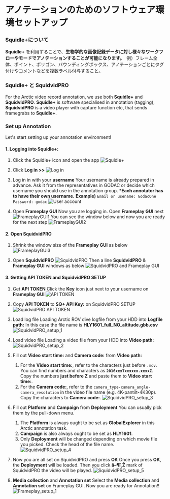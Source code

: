 # アノテーションのためのソフトウェア環境セットアップ 

### Squidle+について
**Squidle+** を利用することで、**生物学的な画像記録データに対し様々なワークフローやモードでアノテーションすることが可能になります。**　例）フレーム全体、ポイント、ポリゴン、バウンディングボックス、アノテーションごとにタグ付けやコメントなどを複数ラベル付与すること。

### Squidle+ と SquidvidPRO
For the Arctic video record annotation, we use both **Squidle+** and **SquidvidPRO**. **Squidle+** is software specialised in annotation (tagging), **SquidvidPRO** is a video player with capture function etc, that sends framegrabs to **Squidle+**.

### Set up Annotation

Let's start setting up your annotation environment!

#### 1. Logging into Squidle+: 
   1. Click the Squidle+ icon and open the app
   ![Squidle+](../images/4_SquidleApp_1.png)

   1. Click **Log in >>**
   ![Log in](../images/5_SquidleApp_2.png)

   1. Log in in with your **username**
   Your username is already prepared in advance.
   Ask it from the representatives in GODAC or decide which username you should use in the annotation group.
   ***Each annotator has to have their own username.**
   **Example)**
   `Email or usename: GodacOne`
   `Password: godac`
   ![User account](../images/6_Login_1.png)

   1. Open **Frameplay GUI**
   Now you are logging in. Open **Frameplay GUI** next
   ![FrameplayGUI1](../images/7_FrameplayGUI_1.png)
   You can see the window below and now you are ready for the next step
   ![FrameplayGUI2](../images/8_FrameplayGUI_2.png)
   
#### 2. Open SquidvidPRO
   1. Shrink the window size of the **Frameplay GUI** as below
   ![FrameplayGUI3](../images/9_FrameplayGUI_3.png)

   1. Open **SquidvidPRO**
   ![SquidvidPRO](../images/10_SquidvidPROApp_1.png)
   Then a line **SquidvidPRO** & **Frameplay GUI** windows as below
   ![SquidvidPRO and Frameplay GUI](../images/11_SquidvidPROApp_and_FrameplayGUI_1.png)

#### 3. Getting API TOKEN and SquidvidPRO SETUP
   1. Get **API TOKEN**
   Click the **Key** icon just next to your username on **Frameplay GUI**
   ![API TOKEN](../images/12_SquidvidPROApp_and_FrameplayGUI_2.png)

   1. Copy **API TOKEN** to **SQ+ API Key:** on SquidvidPRO SETUP
   ![SquidvidPRO API TOKEN](../images/13_SquidvidPROApp_and_FrameplayGUI_3.png)
   
   1. Load log file
   Loading Arctic ROV dive logfile from your HDD into **Logfile path:**
   In this case the file name is **HLY1601_full_NO_altitude.gbb.csv**
   ![SquidvidPRO_setup_1](../images/14_SquidvidPRO_setup_1.gif)
   
   1. Load video file 
   Loading a video file from your HDD into **Video path:**
   ![SquidvidPRO_setup_2](../images/15_SquidvidPRO_setup_2.PNG)

   1. Fill out **Video start time:** and **Camera code:** from **Video path:**
      1. For the **Video start time:**, refer to the characters just before `.mov`. You can find numbers and characters as **`2016xxxTxxxxxx.xxxxZ`**. Copy the numbers **just before Z** and paste them to **Video start time:**.
      2. For the **Camera code:**, refer to the `camera_type-camera_angle-camera_resolution` in the video file name (e.g. 4K-pantilt-4K30p). Copy the characters to **Camera code:**.
      ![SquidvidPRO_setup_3](../images/16_SquidvidPRO_setup_3.gif)

   1. Fill out **Platform** and **Campaign** from **Deployment**
      You can usually pick them by the pull-down menu.
      1. The **Platform** is always ought to be set as **GlobalExplorer** in this Arctic annotation task. 
      2. **Campaign** is also always ought to be set as **HLY1601**. 
      3. Only **Deployment** will be changed depending on which movie file you picked. Check the head of the file name.
      ![SquidvidPRO_setup_4](../images/17_SquidvidPRO_setup_4.png)  

   1. Now you are all set on SquidvidPRO and press **OK**
      Once you press **OK**, the **Deployment** will be loaded.
      Then you click **â–¶ï¸Ž** mark of SquidvidPRO the video will be played. 
      ![SquidvidPRO_setup_5](../images/18_SquidvidPRO_setup_4.gif)
   
   1. **Media collection** and **Annotation set**
   Select the **Media collection** and **Annotation set** on Frameplay GUI.
   Now you are ready for Annotation!!
   ![Frameplay_setup_1](../images/19_Frameplay_setup_1.png)
